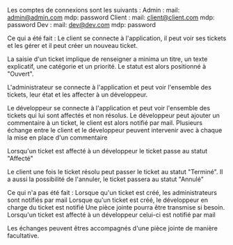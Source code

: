 Les comptes de connexions sont les suivants :
Admin : 
mail: admin@admin.com 
mdp: password 
Client : 
mail: client@client.com 
mdp: password 
Dev : 
mail: dev@dev.com 
mdp: password 

Ce qui a été fait : 
Le client se connecte à l'application, il peut voir ses tickets et les gérer et il peut créer un nouveau ticket.

La saisie d'un ticket implique de renseigner a minima un titre, un texte explicatif, une catégorie et un priorité. Le statut est alors positionné à "Ouvert". 

L'administrateur se connecte à l'application et peut voir l'ensemble des tickets, leur état et les affecter à un développeur.

Le développeur se connecte à l'application et peut voir l'ensemble des tickets qui lui sont affectés et non résolus.
Le développeur peut ajouter un commentaire à un ticket, le client est alors notifié par mail.
Plusieurs échange entre le client et le développeur peuvent intervenir avec à chaque la mise en place d'un commentaire 

Lorsqu'un ticket est affecté à un développeur le ticket passe au statut "Affecté"

Le client une fois le ticket résolu peut passer le ticket au statut "Terminé". Il a aussi la possibilité de l'annuler, le ticket passera au statut "Annulé"

Ce qui n'a pas été fait : 
Lorsque qu'un ticket est créé, les administrateurs sont notifiés par mail
Lorsque qu'un ticket est créé, le développeur en charge du ticket est notifié
Une pièce jointe pourra être transmise si besoin.
Lorsqu'un ticket est affecté à un développeur celui-ci est notifié par mail 

Les échanges peuvent êtres accompagnés d'une pièce jointe de manière facultative.

